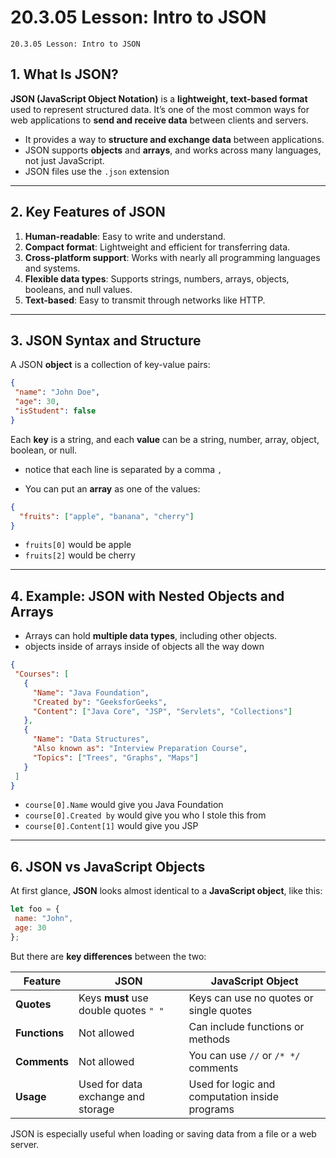 # 20.3.05 Lesson: Intro to JSON
```
20.3.05 Lesson: Intro to JSON
```


## 1. What Is JSON?


**JSON (JavaScript Object Notation)** is a **lightweight, text-based format** used to represent structured data.
It’s one of the most common ways for web applications to **send and receive data** between clients and servers.


* It provides a way to **structure and exchange data** between applications.
* JSON supports **objects** and **arrays**, and works across many languages, not just JavaScript.
* JSON files use the `.json` extension


---


## 2. Key Features of JSON


1. **Human-readable**: Easy to write and understand.
2. **Compact format**: Lightweight and efficient for transferring data.
3. **Cross-platform support**: Works with nearly all programming languages and systems.
4. **Flexible data types**: Supports strings, numbers, arrays, objects, booleans, and null values.
5. **Text-based**: Easy to transmit through networks like HTTP.


---


## 3. JSON Syntax and Structure


A JSON **object** is a collection of key-value pairs:


```json
{
 "name": "John Doe",
 "age": 30,
 "isStudent": false
}
```


Each **key** is a string, and each **value** can be a string, number, array, object, boolean, or null.
* notice that each line is separated by a comma `,`






* You can put an **array** as one of the values:


 ```json
 {
   "fruits": ["apple", "banana", "cherry"]
 }
 ```


 * `fruits[0]` would be apple
 * `fruits[2]` would be cherry
---


## 4. Example: JSON with Nested Objects and Arrays


* Arrays can hold **multiple data types**, including other objects.
 * objects inside of arrays inside of objects all the way down


```json
{
 "Courses": [
   {
     "Name": "Java Foundation",
     "Created by": "GeeksforGeeks",
     "Content": ["Java Core", "JSP", "Servlets", "Collections"]
   },
   {
     "Name": "Data Structures",
     "Also known as": "Interview Preparation Course",
     "Topics": ["Trees", "Graphs", "Maps"]
   }
 ]
}
```
* `course[0].Name` would give you Java Foundation
* `course[0].Created by` would give you who I stole this from
* `course[0].Content[1]` would give you JSP
---


## 6. JSON vs JavaScript Objects


At first glance, **JSON** looks almost identical to a **JavaScript object**, like this:


```javascript
let foo = {
 name: "John",
 age: 30
};
```


But there are **key differences** between the two:


| Feature       | JSON                                  | JavaScript Object                              |
| ------------- | ------------------------------------- | ---------------------------------------------- |
| **Quotes**    | Keys **must** use double quotes `" "` | Keys can use no quotes or single quotes        |
| **Functions** |  Not allowed                         |  Can include functions or methods             |
| **Comments**  |  Not allowed                         | You can use `//` or `/* */` comments         |
| **Usage**     | Used for data exchange and storage    | Used for logic and computation inside programs |


JSON is especially useful when loading or saving data from a file or a web server.
